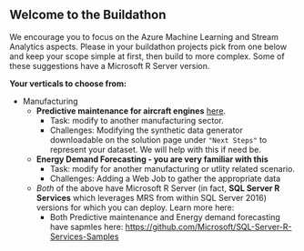 ##  Welcome to the Buildathon

We encourage you to focus on the Azure Machine Learning and Stream Analytics aspects.  Please in your buildathon projects pick from one below and keep your scope simple at first, then build to more complex.  Some of these suggestions have a Microsoft R Server version.

__Your verticals to choose from:__
* Manufacturing
  - **Predictive maintenance for aircraft engines** [here](https://gallery.cortanaintelligence.com/Solution/Predictive-Maintenance-for-Aerospace-1).  
    * Task:  modify to another manufacturing sector.  
    * Challenges:  Modifying the synthetic data generator downloadable on the solution page under `"Next Steps"` to represent your dataset.  We will help with this if need be.
  - **Energy Demand Forecasting - you are very familiar with this**
    * Task:  modify for another manufacturing or utlity related scenario.
    * Challenges:  Adding a Web Job to gather the appropriate data
  - *Both* of the above have Microsoft R Server (in fact, **SQL Server R Services** which leverages MRS from within SQL Server 2016) versions for which you can deploy.  Learn more here:
    * Both Predictive maintenance and Energy demand forecasting have sapmles here:  https://github.com/Microsoft/SQL-Server-R-Services-Samples
    

    
